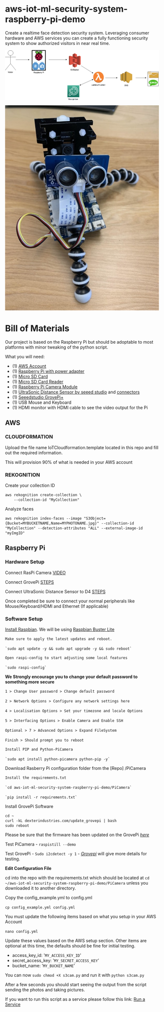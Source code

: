 # aws-iot-ml-security-system-raspberry-pi-demo

Create a realtime face detection security system. Leveraging consumer hardware and AWS services you can create a fully functioning security system to show authorized visitors in near real time.

![](pics/Security_Diagram.jpeg)

![](pics/img_2172.jpg)

# Bill of Materials

Our project is based on the Raspberry Pi but should be adoptable to most platforms with minor tweaking of the python script.

What you will need:

- (1) [AWS Account](https://aws.amazon.com/free/?all-free-tier.sort-by=item.additionalFields.SortRank&all-free-tier.sort-order=asc)
- (1) [Raspberry Pi with power adapter](https://www.amazon.com/CanaKit-Raspberry-Power-Supply-Listed/dp/B07BC6WH7V/ref=sr_1_7?crid=199NBSE09XUAF&keywords=raspberry+pi+canakit&qid=1564596397&refinements=p_85%3A2470955011&rnid=2470954011&rps=1&s=gateway&sprefix=raspberry+pi+cana%2Caps%2C138&sr=8-7)
- (1) [Micro SD Card](https://www.amazon.com/SanDisk-Ultra-microSDXC-Memory-Adapter/dp/B073JWXGNT/ref=sr_1_2?fst=as%3Aoff&keywords=micro+sd+card+adapter&m=ATVPDKIKX0DER&qid=1564596647&refinements=p_6%3AATVPDKIKX0DER&rnid=303116011&s=pc&sr=1-2)
- (1) [Micro SD Card Reader](https://www.amazon.com/Kingston-microSDHC-Memory-Reader-FCR-MRG2/dp/B0028R3NCU/ref=sr_1_14?fst=as%3Aoff&keywords=micro+sd+card+adapter&m=ATVPDKIKX0DER&qid=1564596647&refinements=p_6%3AATVPDKIKX0DER&rnid=303116011&s=pc&sr=1-14)
- (1) [Raspberry Pi Camera Module](https://www.amazon.com/Raspberry-Pi-Camera-Module-Megapixel/dp/B01ER2SKFS/ref=sr_1_3?keywords=raspberry+pi+camera&qid=1564596789&refinements=p_89%3ARaspberry+Pi&rnid=2528832011&s=electronics&sr=1-3)
- (1) [UltraSonic Distance Sensor by seeed studio](https://www.amazon.com/seeed-studio-LYSB01ANFN5GM-ELECTRNCS-Seeedstudio-Grove/dp/B01ANFN5GM) and [connectors](https://www.amazon.com/Seeedstudio-Grove-Universal-Buckled-Cable/dp/B01CNZ9RJO/ref=pd_bxgy_147_2/139-0669970-9666708?_encoding=UTF8&pd_rd_i=B01CNZ9RJO&pd_rd_r=2d6e6d69-0c0f-4b54-bee6-27b9afeb6151&pd_rd_w=nWEhf&pd_rd_wg=TGmlL&pf_rd_p=a2006322-0bc0-4db9-a08e-d168c18ce6f0&pf_rd_r=GRFGG9QHYYXMTH9PMASC&psc=1&refRID=GRFGG9QHYYXMTH9PMASC)
- (1) [Seeedstudio GrovePi+](https://www.amazon.com/seeed-studio-FBA_Seeedstudio-103010002-Seeedstudio-GrovePi/dp/B01ANDPDQE/ref=sr_1_1?keywords=grovepi&qid=1564596858&s=electronics&sr=1-1#customerReviews)
- (1) USB Mouse and Keyboard
- (1) HDMI monitor with HDMI cable to see the video output for the Pi

## **AWS**

### CLOUDFORMATION

Upload the file name IoTCloudformation.template located in this repo and fill out the required information.

This will provision 90% of what is needed in your AWS account

### REKOGNITION

Create your collection ID

```
aws rekognition create-collection \
    --collection-id "MyCollection"
```

Analyze faces

```
aws rekognition index-faces --image "S3Object={Bucket=MYBUCKETNAME,Name=MYPHOTONAME.jpg}" --collection-id "MyCollection" --detection-attributes "ALL" --external-image-id "myImgID"
```

## **Raspberry Pi**

### Hardware Setup

Connect RasPi Camera [VIDEO](https://www.youtube.com/watch?v=GImeVqHQzsE)

Connect GrovePi [STEPS](https://www.dexterindustries.com/GrovePi/get-started-with-the-grovepi/raspberry-pi-model-b-grovepi/)

Connect UltraSonic Distance Sensor to D4 [STEPS](http://wiki.seeedstudio.com/Grove-Ultrasonic_Ranger/#hardware_3)

Once completed be sure to connect your normal peripherals like Mouse/Keyboard/HDMI and Ethernet (If applicable)

### Software Setup

[Install Raspbian](https://www.raspberrypi.org/documentation/installation/installing-images/). We will be using [Raspbian Buster Lite](https://www.raspberrypi.org/downloads/raspbian/)

```
Make sure to apply the latest updates and reboot.

`sudo apt update -y && sudo apt upgrade -y && sudo reboot`
```

```
Open raspi-config to start adjusting some local features

`sudo raspi-config`
```

**We Strongly encourage you to change your default password to something more secure**

```
1 > Change User password > Change default password

2 > Network Options > Configure any network settings here

4 > Localisation Options > Set your timezone and locale Options

5 > Interfacing Options > Enable Camera and Enable SSH

Optional > 7 > Advanced Options > Expand FileSystem

Finish > Should prompt you to reboot
```

```
Install PIP and Python-PiCamera

`sudo apt install python-picamera python-pip -y`
```

Download Rasberry Pi configuration folder from the [Repo] /PiCamera 

```
Install the requirements.txt

`cd aws-iot-ml-security-system-raspberry-pi-demo/PiCamera`

`pip install -r requirements.txt`
```

Install GrovePi Software

```
cd ~
curl -kL dexterindustries.com/update_grovepi | bash
sudo reboot
```

Please be sure that the firmware has been updated on the GrovePi [_here_](https://dexterind.github.io/GrovePi/fw/)

Test PiCamera - `raspistill --demo`

Test GrovePi - `Sudo i2cdetect -y 1` - [_Grovepi_](https://www.dexterindustries.com/GrovePi/get-started-with-the-grovepi/setting-software/) will give more details for testing.

**Edit Configuration File**

cd into the repo with the requirements.txt which should be located at `cd ~/aws-iot-ml-security-system-raspberry-pi-demo/PiCamera` unless you downloaded it to another directory.

Copy the config_example.yml to config.yml

`cp config_example.yml config.yml`

You must update the following items based on what you setup in your AWS Account

`nano config.yml`

Update these values based on the AWS setup section. Other items are optional at this time, the defaults should be fine for initial testing.

- access_key_id: '`MY_ACCESS_KEY_ID`'
- secret_access_key: '`MY_SECRET_ACCESS_KEY`'
- bucket_name: '`MY_BUCKET_NAME`'

You can now `sudo chmod +X s3cam.py` and run it with `python s3cam.py`

After a few seconds you should start seeing the output from the script sending the photos and taking pictures.

If you want to run this script as a service please follow this link: [Run a Service](https://www.raspberrypi.org/forums/viewtopic.php?t=197513#p1247341)

